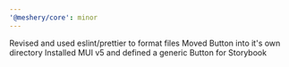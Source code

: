 ```yaml
---
'@meshery/core': minor
---
```


Revised and used eslint/prettier to format files
Moved Button into it's own directory
Installed MUI v5 and defined a generic Button for Storybook
